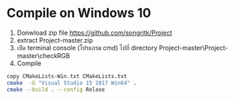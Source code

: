 # Compile on Windows 10

1. Donwload zip file https://github.com/songritk/Project
2. extract Project-master.zip
3. เปิด terminal console (โปรแกรม cmd) ไปที่ directory Project-master\Project-master\checkRGB
4. Compile

```bash
copy CMakeLists-Win.txt CMakeLists.txt
cmake  -G "Visual Studio 15 2017 Win64" .
cmake --build . --config Relase
```
